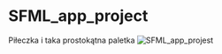 # SFML_app_project
Piłeczka i taka prostokątna paletka
![SFML_app_projest](https://user-images.githubusercontent.com/58186963/145266793-924781f5-de64-4c82-a0a1-d3afcf417765.png)
